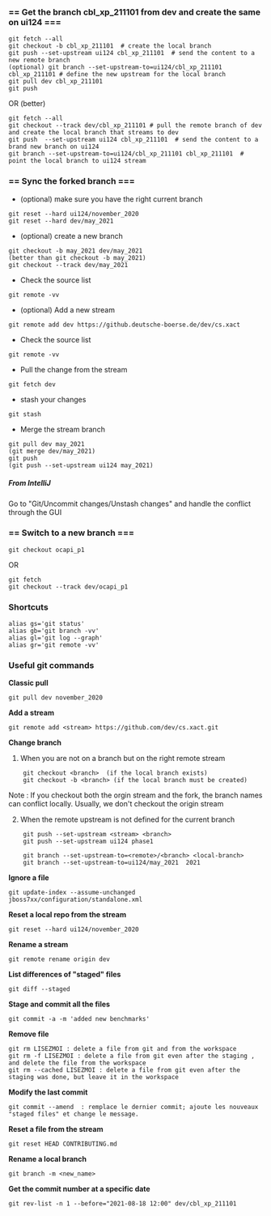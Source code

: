 ### == Get the branch cbl_xp_211101 from dev and create the same on ui124 ===

```
git fetch --all
git checkout -b cbl_xp_211101  # create the local branch
git push --set-upstream ui124 cbl_xp_211101  # send the content to a new remote branch
(optional) git branch --set-upstream-to=ui124/cbl_xp_211101  cbl_xp_211101 # define the new upstream for the local branch
git pull dev cbl_xp_211101
git push 
```

OR (better)

```
git fetch --all
git checkout --track dev/cbl_xp_211101 # pull the remote branch of dev and create the local branch that streams to dev
git push  --set-upstream ui124 cbl_xp_211101  # send the content to a brand new branch on ui124
git branch --set-upstream-to=ui124/cbl_xp_211101 cbl_xp_211101  # point the local branch to ui124 stream
```

### == Sync the forked branch ===

* (optional) make sure you have the right current branch  
```
git reset --hard ui124/november_2020
git reset --hard dev/may_2021
```

* (optional) create a new branch
```
git checkout -b may_2021 dev/may_2021
(better than git checkout -b may_2021)
git checkout --track dev/may_2021
```

* Check the source list
```
git remote -vv
```

* (optional) Add a new stream
```
git remote add dev https://github.deutsche-boerse.de/dev/cs.xact
```

* Check the source list
```
git remote -vv
```

* Pull the change from the stream
```
git fetch dev
```
* stash your changes 
```
git stash
```
* Merge the stream branch 
```
git pull dev may_2021
(git merge dev/may_2021)
git push
(git push --set-upstream ui124 may_2021)
```

##### From IntelliJ
Go to "Git/Uncommit changes/Unstash changes"  and handle the conflict through the GUI

### ==  Switch to a new branch ===

```
git checkout ocapi_p1
```

OR

```
git fetch
git checkout --track dev/ocapi_p1
```


### Shortcuts
```
alias gs='git status'
alias gb='git branch -vv'
alias gl='git log --graph'
alias gr='git remote -vv'
```

### Useful git commands

<b>Classic pull </b>
```
git pull dev november_2020
```
<b>Add a stream </b>
```
git remote add <stream> https://github.com/dev/cs.xact.git
```
<b>Change branch</b>

1. When you are not on a branch but on the right remote stream
```
	git checkout <branch>  (if the local branch exists)
	git checkout -b <branch> (if the local branch must be created)
```

Note :  If you checkout both the orgin stream and the fork, the branch names can conflict locally. 
		Usually, we don't checkout the origin stream

2. When the remote upstream is not defined for the current branch
```
	git push --set-upstream <stream> <branch>
	git push --set-upstream ui124 phase1
	
	git branch --set-upstream-to=<remote>/<branch> <local-branch>
	git branch --set-upstream-to=ui124/may_2021  2021
```
<b>Ignore a file</b>
```
git update-index --assume-unchanged jboss7xx/configuration/standalone.xml
```
<b>Reset a local repo from the stream</b>
```
git reset --hard ui124/november_2020
```
<b>Rename a stream</b>
```
git remote rename origin dev 
```
<b>List differences of "staged" files</b>
```
git diff --staged
```
	
<b>Stage and commit all the files</b>
```
git commit -a -m 'added new benchmarks' 
```
	
<b>Remove file</b>
```
git rm LISEZMOI : delete a file from git and from the workspace
git rm -f LISEZMOI : delete a file from git even after the staging , and delete the file from the workspace
git rm --cached LISEZMOI : delete a file from git even after the staging was done, but leave it in the workspace
```
	
<b>Modify the last commit </b>
```
git commit --amend  : remplace le dernier commit; ajoute les nouveaux "staged files" et change le message.
```
	
<b>Reset a file from the stream</b>
```
git reset HEAD CONTRIBUTING.md
```

<b>Rename a local branch</b>
```
git branch -m <new_name>
```
	
<b>Get the commit number at a specific date </b>
```
git rev-list -n 1 --before="2021-08-18 12:00" dev/cbl_xp_211101
```
